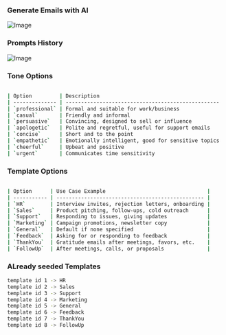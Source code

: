 
### Generate Emails with AI

![Image](https://github.com/user-attachments/assets/239b790f-c125-4331-9f85-920d362e907f)


### Prompts History
![Image](https://github.com/user-attachments/assets/eaecb46f-7b5b-4461-85da-c424d0c41bfc)

### Tone Options

```bash

| Option         | Description                                        |
| -------------- | -------------------------------------------------- |
| `professional` | Formal and suitable for work/business              |
| `casual`       | Friendly and informal                              |
| `persuasive`   | Convincing, designed to sell or influence          |
| `apologetic`   | Polite and regretful, useful for support emails    |
| `concise`      | Short and to the point                             |
| `empathetic`   | Emotionally intelligent, good for sensitive topics |
| `cheerful`     | Upbeat and positive                                |
| `urgent`       | Communicates time sensitivity                      |

```


###  Template Options

```bash

| Option      | Use Case Example                                 |
| ----------- | ------------------------------------------------ |
| `HR`        | Interview invites, rejection letters, onboarding |
| `Sales`     | Product pitching, follow-ups, cold outreach      |
| `Support`   | Responding to issues, giving updates             |
| `Marketing` | Campaign promotions, newsletter copy             |
| `General`   | Default if none specified                        |
| `Feedback`  | Asking for or responding to feedback             |
| `ThankYou`  | Gratitude emails after meetings, favors, etc.    |
| `FollowUp`  | After meetings, calls, or proposals              |

```

### ALready seeded Templates

```bash
template id 1 -> HR
template id 2 -> Sales
template id 3 -> Support
template id 4 -> Marketing
template id 5 -> General
template id 6 -> Feedback
template id 7 -> ThankYou
template id 8 -> FollowUp
```


